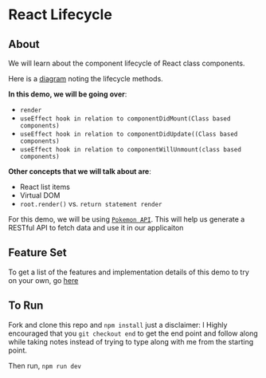 # React Lifecycle

## About

We will learn about the component lifecycle of React class components.

Here is a [diagram](https://projects.wojtekmaj.pl/react-lifecycle-methods-diagram/) noting the lifecycle methods.

**In this demo, we will be going over**:
- `render`
- `useEffect hook in relation to componentDidMount(Class based components)`
- `useEffect hook in relation to componentDidUpdate((Class based components)`
-  `useEffect hook in relation to componentWillUnmount(class based components)`

**Other concepts that we will talk about are**:
- React list items
- Virtual DOM
- `root.render()` vs. `return statement render`

For this demo, we will be using [`Pokemon API`](https://pokeapi.co/). This will help us generate a RESTful API to fetch data and use it in our applicaiton

## Feature Set

To get a list of the features and implementation details of this demo to try on your own, go [here](https://hackmd.io/@2ctk-Q4uQAmhb4qw1GghPA/S1Fl3OWed)

## To Run

Fork and clone this repo and `npm install` just a disclaimer: I Highly encouraged that you `git checkout end` to get the end point and follow along while taking notes instead of trying to type along with me from the starting point.

Then run, `npm run dev`
